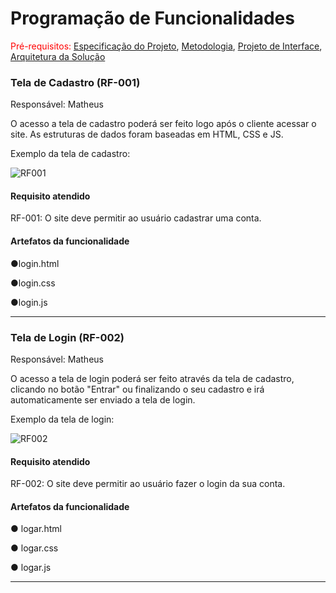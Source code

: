 # Programação de Funcionalidades

<span style="color:red">Pré-requisitos: <a href="https://github.com/ICEI-PUC-Minas-PMV-ADS/ads-e1-exemplo-vida-de-estudante/tree/main/documentos/02-Especificação%20do%20Projeto.md"> Especificação do Projeto</a></span>, <a href="https://github.com/ICEI-PUC-Minas-PMV-ADS/ads-e1-exemplo-vida-de-estudante/tree/main/documentos/03-Metodologia.md"> Metodologia</a>, <a href="https://github.com/ICEI-PUC-Minas-PMV-ADS/ads-e1-exemplo-vida-de-estudante/tree/main/documentos/04-Projeto%20de%20Interface.md"> Projeto de Interface</a>, <a href="https://github.com/ICEI-PUC-Minas-PMV-ADS/ads-e1-exemplo-vida-de-estudante/tree/main/documentos/05-Arquitetura%20da%20Solução.md"> Arquitetura da Solução</a>


### Tela de Cadastro (RF-001)

Responsável: Matheus

O acesso a tela de cadastro poderá ser feito logo após o cliente acessar o site. As estruturas de dados foram baseadas em HTML, CSS e JS.

Exemplo da tela de cadastro: 


![RF001](https://github.com/ICEI-PUC-Minas-PMV-ADS/pmv-ads-2024-1-e1-proj-web-t11-pmv-ads-2024-1-e1-proj-uavais/assets/160354706/a2a537a9-6759-4131-83cb-d37728b12ecc)




#### Requisito atendido

RF-001: O site deve permitir ao usuário cadastrar uma conta.


#### Artefatos da funcionalidade

●login.html

●login.css

●login.js

<hr>

### Tela de Login (RF-002)

Responsável: Matheus

O acesso a tela de login poderá ser feito através da tela de cadastro, clicando no botão "Entrar" ou finalizando o seu cadastro e irá automaticamente ser enviado a tela de login.

Exemplo da tela de login: 


![RF002](https://github.com/ICEI-PUC-Minas-PMV-ADS/pmv-ads-2024-1-e1-proj-web-t11-pmv-ads-2024-1-e1-proj-uavais/assets/160354706/586cfb3a-46e5-41e1-81c2-c9be17eed537)



#### Requisito atendido

RF-002: O site deve permitir ao usuário fazer o login da sua conta.

#### Artefatos da funcionalidade

●	logar.html 

●	logar.css

●	logar.js

<hr>
